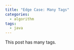 ```yaml
---
title: "Edge Case: Many Tags"
categories:
  - algorithm
tags:
  - java
---
```


This post has many tags.